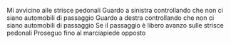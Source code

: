 Mi avvicino alle strisce pedonali
Guardo a sinistra controllando che non ci siano automobili di passaggio
Guardo a destra controllando che non ci siano automobili di passaggio
Se il passaggio è libero avanzo sulle strisce pedonali
Proseguo fino al marciapiede opposto